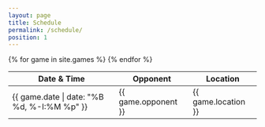 ```yaml
---
layout: page
title: Schedule
permalink: /schedule/
position: 1
---
```

  <div class="posts">
    <div class="table-container">
        <table>
            <thead>
                <tr>
                    <th>Date & Time</th>
                    <th>Opponent</th>
                    <th>Location</th>
                </tr>
                <tbody>
                    {% for game in site.games %}
                    <tr>
                      <td>{{ game.date | date: "%B %d, %-I:%M %p" }}</td>
                      <td>{{ game.opponent }}</td>
                      <td>{{ game.location }}</td>
                    </tr>
                    {% endfor %}
                </tbody>
            </thead>
        </table>
    </div>
   </div>